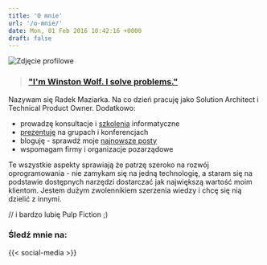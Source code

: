 ```yaml
---
title: 'O mnie'
url: '/o-mnie/'
date: Mon, 01 Feb 2016 10:42:16 +0000
draft: false
---
```


![Zdjęcie profilowe](/images/2018/10/small.jpg)

> ### ["I'm Winston Wolf. I solve problems."](https://www.linkedin.com/pulse/seven-habits-highly-effective-wolf-pulp-fiction-paul-richardson/)

Nazywam się Radek Maziarka. Na co dzień pracuję jako Solution Architect i Technical Product Owner. Dodatkowo:

 *   prowadzę konsultacje i [szkolenia](/szkolenia-i-warsztaty/) informatyczne
 *   [prezentuję](/prelekcje/) na grupach i konferencjach
 *   bloguję - sprawdź moje [najnowsze posty](/)
 *   wspomagam firmy i organizacje pozarządowe

Te wszystkie aspekty sprawiają że patrzę szeroko na rozwój oprogramowania - nie zamykam się na jedną technologię, a staram się na podstawie dostępnych narzędzi dostarczać jak największą wartość moim klientom. Jestem dużym zwolennikiem szerzenia wiedzy i chcę się nią dzielić z innymi.

// i bardzo lubię Pulp Fiction ;)

### Śledź mnie na:

{{< social-media >}}